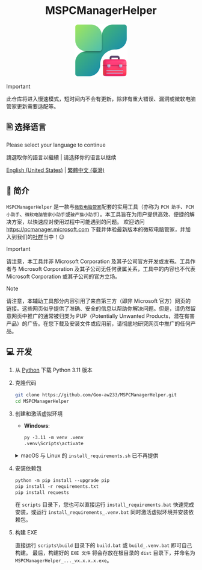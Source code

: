 <div align=center>

# MSPCManagerHelper
<img src="./src/assets/MSPCManagerHelper.png" width="140" height="140"/>
</div>

> [!IMPORTANT]
> 此仓库将进入慢速模式，短时间内不会有更新，除非有重大错误、漏洞或微软电脑管家更新需要适配等。

## 🖹 选择语言

Please select your language to continue

請選取你的語言以繼續 | 请选择你的语言以继续

[English (United States)](./README.md) | [繁體中文 (臺灣)](./README.zh-tw.md)

## 👏 简介

`MSPCManagerHelper` 是一款与[`微软电脑管家`](https://apps.microsoft.com/detail/9PM860492SZD)配套的实用工具（亦称为 `PCM 助手`、`PCM 小助手`、`微软电脑管家小助手`或`破产猫小助手`）。本工具旨在为用户提供高效、便捷的解决方案，以快速应对使用过程中可能遇到的问题。
欢迎访问 <https://pcmanager.microsoft.com> 下载并体验最新版本的微软电脑管家，并加入到我们的[社群](https://forms.office.com/r/7YhjaEEmKc)当中！😉

> [!IMPORTANT]
> 请注意，本工具并非 Microsoft Corporation 及其子公司官方开发或发布。工具作者与 Microsoft Corporation 及其子公司无任何隶属关系，工具中的内容也不代表 Microsoft Corporation 或其子公司的官方立场。

> [!NOTE]
> 请注意，本辅助工具部分内容引用了来自第三方（即非 Microsoft 官方）网页的链接。这些网页似乎提供了准确、安全的信息以帮助你解决问题。但是，请仍然留意网页中推广的通常被归类为 PUP（Potentially Unwanted Products，潜在有害产品）的广告。在您下载及安装文件或应用前，请彻底地研究网页中推广的任何产品。

## 💻 开发

1. 从 [Python](https://www.python.org/downloads) 下载 Python 3.11 版本

2. 克隆代码

    ```bash
    git clone https://github.com/Goo-aw233/MSPCManagerHelper.git
    cd MSPCManagerHelper
    ```

3. 创建和激活虚拟环境

    - **Windows**:

        ```Batch
        py -3.11 -m venv .venv
        .venv\Scripts\activate
        ```

    <details>
    <summary>macOS 与 Linux 的 <code>install_requirements.sh</code> 已不再提供</summary>

    - **macOS / Linux**:

        ```bash
        python3 -m venv .venv
        source .venv/bin/activate
        ```

    </details>

4. 安装依赖包

    ```Batch
    python -m pip install --upgrade pip
    pip install -r requirements.txt
    pip install requests
    ```

    在 `scripts` 目录下，您也可以直接运行 `install_requirements.bat` 快速完成安装，或运行 `install_requirements_.venv.bat` 同时激活虚拟环境并安装依赖包。

5. 构建 EXE

    直接运行 `scripts\build` 目录下的 `build.bat` 或 `build_.venv.bat` 即可自己构建。
    最后，构建好的 `EXE 文件` 将会存放在根目录的 `dist` 目录下，并命名为 `MSPCManagerHelper_..._vx.x.x.x.exe`。
